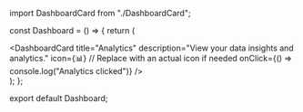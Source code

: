 import DashboardCard from "./DashboardCard";

const Dashboard = () => {
    return (
        <div>
            <DashboardCard
                title="Analytics"
                description="View your data insights and analytics."
                icon={<span>📊</span>} // Replace with an actual icon if needed
                onClick={() => console.log("Analytics clicked")}
            />
        </div>
    );
};

export default Dashboard;
